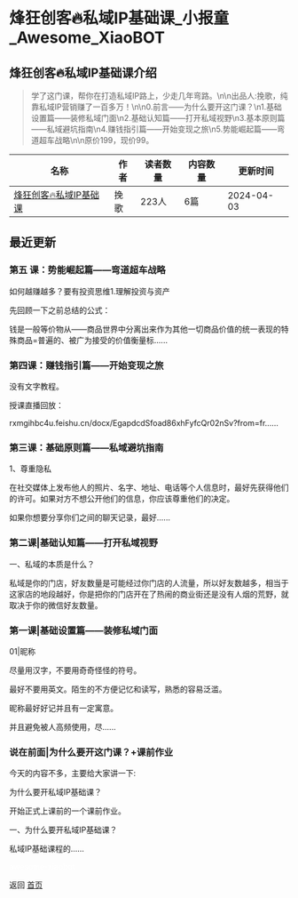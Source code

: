 # 烽狂创客🔥私域IP基础课_小报童_Awesome_XiaoBOT

## 烽狂创客🔥私域IP基础课介绍
> 学了这门课，帮你在打造私域IP路上，少走几年弯路。\n\n出品人:挽歌，纯靠私域IP营销赚了一百多万！\n\n0.前言——为什么要开这门课？\n1.基础设置篇——装修私域门面\n2.基础认知篇——打开私域视野\n3.基本原则篇——私域避坑指南\n4.赚钱指引篇——开始变现之旅\n5.势能崛起篇——弯道超车战略\n\n原价199，现价99。  
  


|名称|作者|读者数量|内容数量|更新时间|
|---|---|---|---|---|
|[烽狂创客🔥私域IP基础课](https://xiaobot.net/p/bilei?refer=9c3f1c95-a052-465a-9902-f6d75080262a)|挽歌|223人|6篇|2024-04-03|

## 最近更新
### 第五 课：势能崛起篇——弯道超车战略

如何越赚越多？要有投资思维1.理解投资与资产

先回顾一下之前总结的公式：

钱是一般等价物从——商品世界中分离出来作为其他一切商品价值的统一表现的特殊商品=普遍的、被广为接受的价值衡量标......

### 第四课：赚钱指引篇——开始变现之旅

没有文字教程。

授课直播回放：

rxmgihbc4u.feishu.cn/docx/EgapdcdSfoad86xhFyfcQr02nSv?from=fr......

### 第三课：基础原则篇——私域避坑指南

1、尊重隐私

在社交媒体上发布他人的照片、名字、地址、电话等个人信息时，最好先获得他们的许可。如果对方不想公开他们的信息，你应该尊重他们的决定。

如果你想要分享你们之间的聊天记录，最好......

### 第二课|基础认知篇——打开私域视野

一、私域的本质是什么？

私域是你的门店，好友数量是可能经过你门店的人流量，所以好友数越多，相当于这家店的地段越好，你是把你的门店开在了热闹的商业街还是没有人烟的荒野，就取决于你的微信好友数量。

### 第一课|基础设置篇——装修私域门面

01|昵称

尽量用汉字，不要用奇奇怪怪的符号。

最好不要用英文。陌生的不方便记忆和读写，熟悉的容易泛滥。

昵称最好好记并且有一定寓意。

并且避免被人高频使用，尽......

### 说在前面|为什么要开这门课？+课前作业

今天的内容不多，主要给大家讲一下:

为什么要开私域IP基础课？

开始正式上课前的一个课前作业。

一、为什么要开私域IP基础课？

私域IP基础课程的......


<a href="https://github.com/Reno9527/awesome-xiaobot" style="color: white; text-decoration: none;">awesome-xiaobot</a>

返回 [首页](../README.md)
